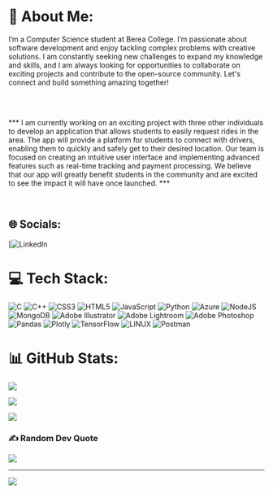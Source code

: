 

# 💫 About Me:

 

I’m a Computer Science student at Berea College. I’m passionate about software development and enjoy tackling complex problems with creative solutions. I am constantly seeking new challenges to expand my knowledge and skills, and I am always looking for opportunities to collaborate on exciting projects and contribute to the open-source community. Let's connect and build something amazing together!

<br>

<br>

 

*** I am currently working on an exciting project with three other individuals to develop an application that allows students to easily request rides in the area. The app will provide a platform for students to connect with drivers, enabling them to quickly and safely get to their desired location. Our team is focused on creating an intuitive user interface and implementing advanced features such as real-time tracking and payment processing. We believe that our app will greatly benefit students in the community and are excited to see the impact it will have once launched. ***

 

<br>

 

 

## 🌐 Socials:

[![LinkedIn](https://www.linkedin.com/in/timalsinab/)

 

# 💻 Tech Stack:

![C](https://img.shields.io/badge/c-%2300599C.svg?style=for-the-badge&logo=c&logoColor=white) ![C++](https://img.shields.io/badge/c++-%2300599C.svg?style=for-the-badge&logo=c%2B%2B&logoColor=white) ![CSS3](https://img.shields.io/badge/css3-%231572B6.svg?style=for-the-badge&logo=css3&logoColor=white) ![HTML5](https://img.shields.io/badge/html5-%23E34F26.svg?style=for-the-badge&logo=html5&logoColor=white) ![JavaScript](https://img.shields.io/badge/javascript-%23323330.svg?style=for-the-badge&logo=javascript&logoColor=%23F7DF1E) ![Python](https://img.shields.io/badge/python-3670A0?style=for-the-badge&logo=python&logoColor=ffdd54) ![Azure](https://img.shields.io/badge/azure-%230072C6.svg?style=for-the-badge&logo=azure-devops&logoColor=white) ![NodeJS](https://img.shields.io/badge/node.js-6DA55F?style=for-the-badge&logo=node.js&logoColor=white) ![MongoDB](https://img.shields.io/badge/MongoDB-%234ea94b.svg?style=for-the-badge&logo=mongodb&logoColor=white) ![Adobe Illustrator](https://img.shields.io/badge/adobeillustrator-%23FF9A00.svg?style=for-the-badge&logo=adobeillustrator&logoColor=white) ![Adobe Lightroom](https://img.shields.io/badge/Adobe%20Lightroom-31A8FF.svg?style=for-the-badge&logo=Adobe%20Lightroom&logoColor=white) ![Adobe Photoshop](https://img.shields.io/badge/adobephotoshop-%2331A8FF.svg?style=for-the-badge&logo=adobephotoshop&logoColor=white) ![Pandas](https://img.shields.io/badge/pandas-%23150458.svg?style=for-the-badge&logo=pandas&logoColor=white) ![Plotly](https://img.shields.io/badge/Plotly-%233F4F75.svg?style=for-the-badge&logo=plotly&logoColor=white) ![TensorFlow](https://img.shields.io/badge/TensorFlow-%23FF6F00.svg?style=for-the-badge&logo=TensorFlow&logoColor=white) ![LINUX](https://img.shields.io/badge/Linux-FCC624?style=for-the-badge&logo=linux&logoColor=black) ![Postman](https://img.shields.io/badge/Postman-FF6C37?style=for-the-badge&logo=postman&logoColor=white)

# 📊 GitHub Stats:

![](https://github-readme-stats.vercel.app/api?username=ramazanima&theme=dark&hide_border=false&include_all_commits=false&count_private=false)<br/>

![](https://github-readme-streak-stats.herokuapp.com/?user=ramazanima&theme=dark&hide_border=false)<br/>

![](https://github-readme-stats.vercel.app/api/top-langs/?username=ramazanima&theme=dark&hide_border=false&include_all_commits=false&count_private=false&layout=compact)

 

### ✍️ Random Dev Quote

![](https://quotes-github-readme.vercel.app/api?type=horizontal&theme=radical)

 

---

[![](https://visitcount.itsvg.in/api?id=ramazanima&icon=0&color=0)](https://visitcount.itsvg.in)

 

<!-- Proudly created with GPRM ( https://gprm.itsvg.in ) -->
